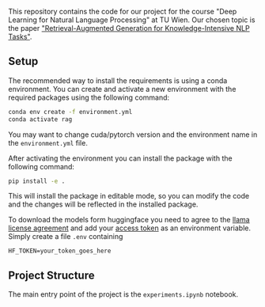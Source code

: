 This repository contains the code for our project for the course "Deep Learning for Natural Language Processing" at TU Wien. Our chosen topic is the paper ["Retrieval-Augmented Generation for Knowledge-Intensive NLP Tasks"](https://arxiv.org/abs/2005.11401).

## Setup

The recommended way to install the requirements is using a conda environment. You can create and activate a new environment with the required packages using the following command:

```bash
conda env create -f environment.yml
conda activate rag
```

You may want to change cuda/pytorch version and the environment name in the `environment.yml` file.

After activating the environment you can install the package with the following command:

```bash
pip install -e .
```

This will install the package in editable mode, so you can modify the code and the changes will be reflected in the installed package.

To download the models form huggingface you need to agree to the [llama license agreement](https://huggingface.co/meta-llama/Meta-Llama-3-8B) and add your [access token](https://huggingface.co/docs/hub/security-tokens) as an environment variable. Simply create a file `.env` containing

```
HF_TOKEN=your_token_goes_here
```

## Project Structure

The main entry point of the project is the `experiments.ipynb` notebook.